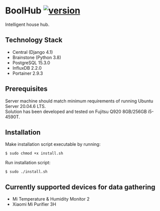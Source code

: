 # BoolHub [![version](https://img.shields.io/badge/version-0.21.0-blue.svg)](https://semver.org)

Intelligent house hub.

## Technology Stack

- Central (Django 4.1)
- Brainstone (Python 3.8)
- PostgreSQL 15.3.0
- InfluxDB 2.2.0
- Portainer 2.9.3

## Prerequisites

Server machine should match minimum requirements of running Ubuntu Server 20.04.6 LTS.  
Solution has been developed and tested on Fujitsu Q920 8GB/256GB i5-4590T.

## Installation

Make installation script executable by running:

```
$ sudo chmod +x install.sh
```

Run installation script:

```
$ sudo ./install.sh
```

## Currently supported devices for data gathering

- Mi Temperature & Humidity Monitor 2
- Xiaomi Mi Purifier 3H
